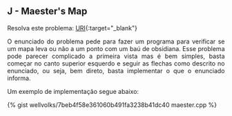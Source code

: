 
## J - Maester's Map

Resolva este problema:
[URI][uri-1855]{:target="_blank"}

<p align="justify">
O enunciado do problema pede para fazer um programa para verificar se um mapa leva ou não a um ponto com um baú de obsidiana. Esse problema pode parecer complicado a primeira vista mas é bem simples, basta começar no canto superior esquerdo e seguir as flechas como descrito no enunciado, ou seja, bem direto, basta implementar o que o enunciado informa. 
</p>

Um exemplo de implementação segue abaixo:

{% gist wellvolks/7beb4f58e361060b491fa3238b41dc40 maester.cpp %}


[uri-1855]:		https://www.urionlinejudge.com.br/judge/pt/problems/view/1855
